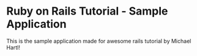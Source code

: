 # Ruby on Rails Tutorial - Sample Application

This is the sample application made for awesome rails tutorial by Michael Hartl!